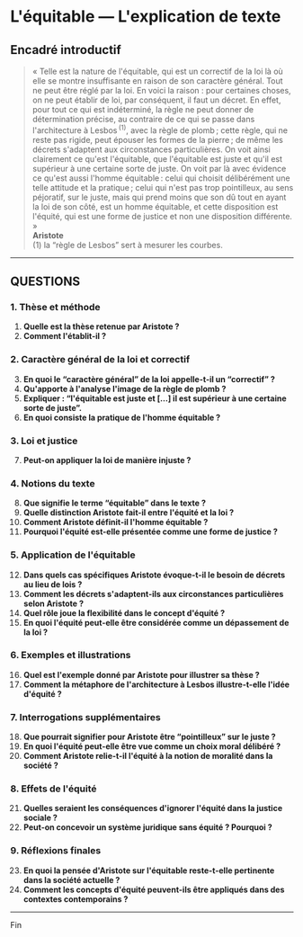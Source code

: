 # L'équitable — L'explication de texte

## Encadré introductif
> « Telle est la nature de l'équitable, qui est un correctif de la loi là où elle se montre insuffisante en raison de son caractère général. Tout ne peut être réglé par la loi. En voici la raison : pour certaines choses, on ne peut établir de loi, par conséquent, il faut un décret. En effet, pour tout ce qui est indéterminé, la règle ne peut donner de détermination précise, au contraire de ce qui se passe dans l'architecture à Lesbos <sup>(1)</sup>, avec la règle de plomb ; cette règle, qui ne reste pas rigide, peut épouser les formes de la pierre ; de même les décrets s'adaptent aux circonstances particulières. On voit ainsi clairement ce qu'est l'équitable, que l'équitable est juste et qu'il est supérieur à une certaine sorte de juste. On voit par là avec évidence ce qu'est aussi l'homme équitable : celui qui choisit délibérément une telle attitude et la pratique ; celui qui n'est pas trop pointilleux, au sens péjoratif, sur le juste, mais qui prend moins que son dû tout en ayant la loi de son côté, est un homme équitable, et cette disposition est l'équité, qui est une forme de justice et non une disposition différente. »  
> **Aristote**  
> (1) la “règle de Lesbos” sert à mesurer les courbes.

---

## QUESTIONS

### 1. Thèse et méthode
1. **Quelle est la thèse retenue par Aristote ?**
2. **Comment l'établit-il ?**

### 2. Caractère général de la loi et correctif
3. **En quoi le “caractère général” de la loi appelle-t-il un “correctif” ?**
4. **Qu'apporte à l'analyse l'image de la règle de plomb ?**
5. **Expliquer : “l'équitable est juste et […] il est supérieur à une certaine sorte de juste”.**
6. **En quoi consiste la pratique de l'homme équitable ?**

### 3. Loi et justice
7. **Peut-on appliquer la loi de manière injuste ?**

### 4. Notions du texte
8. **Que signifie le terme “équitable” dans le texte ?**
9. **Quelle distinction Aristote fait-il entre l'équité et la loi ?**
10. **Comment Aristote définit-il l'homme équitable ?**
11. **Pourquoi l'équité est-elle présentée comme une forme de justice ?**

### 5. Application de l'équitable
12. **Dans quels cas spécifiques Aristote évoque-t-il le besoin de décrets au lieu de lois ?**
13. **Comment les décrets s'adaptent-ils aux circonstances particulières selon Aristote ?**
14. **Quel rôle joue la flexibilité dans le concept d'équité ?**
15. **En quoi l'équité peut-elle être considérée comme un dépassement de la loi ?**

### 6. Exemples et illustrations
16. **Quel est l'exemple donné par Aristote pour illustrer sa thèse ?**
17. **Comment la métaphore de l'architecture à Lesbos illustre-t-elle l'idée d'équité ?**

### 7. Interrogations supplémentaires
18. **Que pourrait signifier pour Aristote être “pointilleux” sur le juste ?**
19. **En quoi l'équité peut-elle être vue comme un choix moral délibéré ?**
20. **Comment Aristote relie-t-il l'équité à la notion de moralité dans la société ?**

### 8. Effets de l'équité
21. **Quelles seraient les conséquences d'ignorer l'équité dans la justice sociale ?**
22. **Peut-on concevoir un système juridique sans équité ? Pourquoi ?**

### 9. Réflexions finales
23. **En quoi la pensée d'Aristote sur l'équitable reste-t-elle pertinente dans la société actuelle ?**
24. **Comment les concepts d'équité peuvent-ils être appliqués dans des contextes contemporains ?**

---

Fin